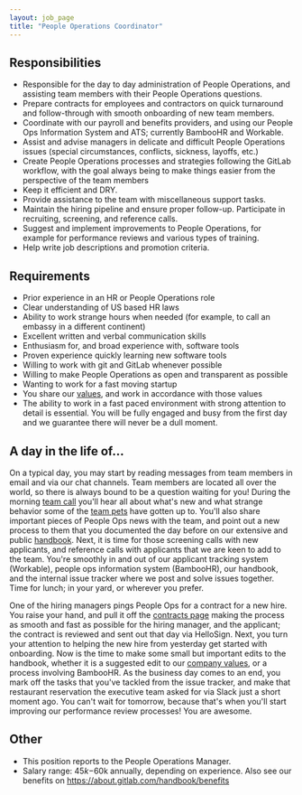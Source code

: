 ```yaml
---
layout: job_page
title: "People Operations Coordinator"
---
```


## Responsibilities

- Responsible for the day to day administration of People Operations, and assisting team members with their People Operations questions.
- Prepare contracts for employees and contractors on quick turnaround and follow-through with smooth onboarding of new team members.
- Coordinate with our payroll and benefits providers, and using our People Ops Information System and ATS; currently BambooHR and Workable.
- Assist and advise managers in delicate and difficult People Operations issues (special circumstances, conflicts, sickness, layoffs, etc.)
- Create People Operations processes and strategies following the GitLab workflow, with the goal always being to make things easier from the perspective of the team members
- Keep it efficient and DRY.
- Provide assistance to the team with miscellaneous support tasks.
- Maintain the hiring pipeline and ensure proper follow-up. Participate in recruiting, screening, and reference calls.
- Suggest and implement improvements to People Operations, for example for performance reviews and various types of training.
- Help write job descriptions and promotion criteria.

## Requirements

- Prior experience in an HR or People Operations role
- Clear understanding of US based HR laws
- Ability to work strange hours when needed (for example, to call an embassy in a different continent)
- Excellent written and verbal communication skills
- Enthusiasm for, and broad experience with, software tools
- Proven experience quickly learning new software tools
- Willing to work with git and GitLab whenever possible
- Willing to make People Operations as open and transparent as possible
- Wanting to work for a fast moving startup
- You share our [values](/handbook/#values), and work in accordance with those values
- The ability to work in a fast paced environment with strong attention to detail is essential. You will be fully engaged and busy from the first day and we guarantee there will never be a dull moment.

## A day in the life of...

On a typical day, you may start by reading messages from team members in email and via our
chat channels. Team members are located all over the world, so there is always bound to be
a question waiting for you! During the morning [team call](https://about.gitlab.com/handbook/#team-call)
you'll hear all about what's new and what strange behavior some of the [team pets](https://about.gitlab.com/team-pets/) have gotten up to. You'll also
share important pieces of People Ops news with the team, and point out a new process to them
that you documented the day before on our extensive and public [handbook](https://about.gitlab.com/handbook/). Next, it is time
for those screening calls with new applicants, and reference calls with applicants that
we are keen to add to the team. You're smoothly in and out of our applicant tracking system (Workable),
people ops information system (BambooHR), our handbook, and the internal issue tracker
where we post and solve issues together. Time for lunch; in your yard, or wherever you prefer.

One of the hiring managers pings People Ops for a contract for a new hire. You raise your
hand, and pull it off the [contracts page](https://about.gitlab.com/handbook/contracts/) making the process as smooth and fast as possible
for the hiring manager, and the applicant; the contract is reviewed and sent out that day via HelloSign.
Next, you turn your attention to helping the new hire from yesterday get started with
onboarding. Now is the time to make some small but important edits to the
handbook, whether it is a suggested edit to our [company values](https://about.gitlab.com/handbook/#values), or a process involving BambooHR. As the business day comes to an end, you mark off the tasks that you've tackled
from the issue tracker, and make that restaurant reservation the executive team asked
for via Slack just a short moment ago. You can't wait for tomorrow, because that's
when you'll start improving our performance review processes! You are awesome.


## Other

- This position reports to the People Operations Manager.
- Salary range: $45k-$60k annually, depending on experience. Also see our benefits on https://about.gitlab.com/handbook/benefits
